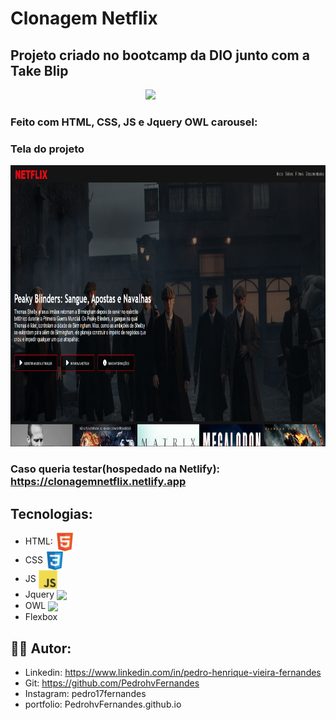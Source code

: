 # Clonagem Netflix 

## Projeto criado no bootcamp da DIO junto com a Take Blip

<p align="center">
  <img height="300" src="https://yt3.ggpht.com/qMPyLWsg6kipqVXeVUmusXfNABJGAWignNcYfS7jlEXLsD44PU3dVSFlf8e4sMXTAJKExbDREw=s900-c-k-c0x00ffffff-no-rj">
  &nbsp;&nbsp;&nbsp;&nbsp;&nbsp;&nbsp;&nbsp;&nbsp;&nbsp;&nbsp;&nbsp;&nbsp;&nbsp;
</p>

### Feito com HTML, CSS, JS e Jquery OWL carousel:
### Tela do projeto
  <img height="450" src="https://github.com/PedrohvFernandes/clonagem-netflix/blob/main/assets/screeanshot/Print%20do%20projeto.png">

### Caso queria testar(hospedado na Netlify): https://clonagemnetflix.netlify.app

## Tecnologias:
- HTML: <img align="center" height="30" src="https://raw.githubusercontent.com/devicons/devicon/master/icons/html5/html5-original.svg">
- CSS <img align="center" height="30" src="https://raw.githubusercontent.com/devicons/devicon/master/icons/css3/css3-original.svg">
- JS <img align="center" height="30" src="https://raw.githubusercontent.com/devicons/devicon/master/icons/javascript/javascript-original.svg">
- Jquery <img align="center" height="30" src="https://avatars.githubusercontent.com/u/70142?s=280&v=4"> 
- OWL <img align="center" height="30" src="https://owlcarousel2.github.io/OwlCarousel2/assets/img/owl-logo.png">
- Flexbox

## 👨‍💻 Autor:
- Linkedin: https://www.linkedin.com/in/pedro-henrique-vieira-fernandes
- Git: https://github.com/PedrohvFernandes
- Instagram: pedro17fernandes
- portfolio: PedrohvFernandes.github.io

